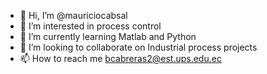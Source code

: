 - 👋 Hi, I’m @mauriciocabsal
- 👀 I’m interested in process control
- 🌱 I’m currently learning Matlab and Python
- 💞️ I’m looking to collaborate on Industrial process projects
- 📫 How to reach me bcabreras2@est.ups.edu.ec

<!---
mauriciocabsal/mauriciocabsal is a ✨ special ✨ repository because its `README.md` (this file) appears on your GitHub profile.
You can click the Preview link to take a look at your changes.
--->
